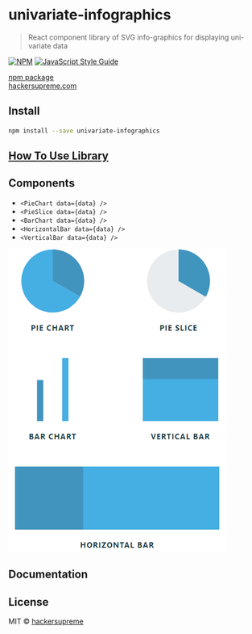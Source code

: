 # univariate-infographics

> React component library of SVG info-graphics for displaying uni-variate data

[![NPM](https://img.shields.io/npm/v/univariate-infographics.svg)](https://www.npmjs.com/package/univariate-infographics) [![JavaScript Style Guide](https://img.shields.io/badge/code_style-standard-brightgreen.svg)](https://standardjs.com)

[npm package](https://github.com/hackersupreme/univariate-infographics)
<br />
[hackersupreme.com](http://hackersupreme.com)

## Install

```bash
npm install --save univariate-infographics
```

## [How To Use Library](https://github.com/hackersupreme/univariate-infographics)

## Components

- `<PieChart data={data} />`
- `<PieSlice data={data} />`
- `<BarChart data={data} />`
- `<HorizontalBar data={data} />`
- `<VerticalBar data={data} />`

![All Components](/screenshots/AllComponents.PNG)

## Documentation



## License

MIT © [hackersupreme](https://github.com/hackersupreme)
